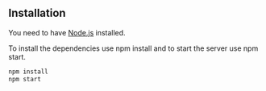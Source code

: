 ## Installation

You need to have [Node.js](https://nodejs.org/) installed.

To install the dependencies use npm install and to start the server use npm start.

```sh
npm install
npm start
```
